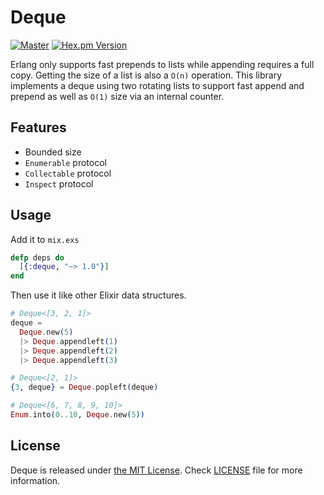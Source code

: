 # Deque

[![Master](https://travis-ci.org/discordapp/deque.svg?branch=master)](https://travis-ci.org/discordapp/deque)
[![Hex.pm Version](http://img.shields.io/hexpm/v/deque.svg?style=flat)](https://hex.pm/packages/deque)

Erlang only supports fast prepends to lists while appending requires a full copy. Getting the size of a list is also a
`O(n)` operation. This library implements a deque using two rotating lists to support fast append and prepend as well as
`O(1)` size via an internal counter.

## Features

- Bounded size
- `Enumerable` protocol
- `Collectable` protocol
- `Inspect` protocol

## Usage

Add it to `mix.exs`

```elixir
defp deps do
  [{:deque, "~> 1.0"}]
end
```

Then use it like other Elixir data structures.

```elixir
# Deque<[3, 2, 1]>
deque =
  Deque.new(5)
  |> Deque.appendleft(1)
  |> Deque.appendleft(2)
  |> Deque.appendleft(3)

# Deque<[2, 1]>
{3, deque} = Deque.popleft(deque)

# Deque<[6, 7, 8, 9, 10]>
Enum.into(0..10, Deque.new(5))
```

## License

Deque is released under [the MIT License](LICENSE).
Check [LICENSE](LICENSE) file for more information.
